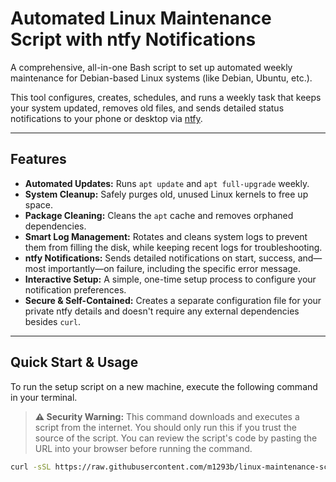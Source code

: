 # Automated Linux Maintenance Script with ntfy Notifications

A comprehensive, all-in-one Bash script to set up automated weekly maintenance for Debian-based Linux systems (like Debian, Ubuntu, etc.).

This tool configures, creates, schedules, and runs a weekly task that keeps your system updated, removes old files, and sends detailed status notifications to your phone or desktop via [ntfy](https://ntfy.sh/).

---

## Features

-   **Automated Updates:** Runs `apt update` and `apt full-upgrade` weekly.
-   **System Cleanup:** Safely purges old, unused Linux kernels to free up space.
-   **Package Cleaning:** Cleans the `apt` cache and removes orphaned dependencies.
-   **Smart Log Management:** Rotates and cleans system logs to prevent them from filling the disk, while keeping recent logs for troubleshooting.
-   **ntfy Notifications:** Sends detailed notifications on start, success, and—most importantly—on failure, including the specific error message.
-   **Interactive Setup:** A simple, one-time setup process to configure your notification preferences.
-   **Secure & Self-Contained:** Creates a separate configuration file for your private ntfy details and doesn't require any external dependencies besides `curl`.

---

## Quick Start & Usage

To run the setup script on a new machine, execute the following command in your terminal.

> **⚠️ Security Warning:** This command downloads and executes a script from the internet. You should only run this if you trust the source of the script. You can review the script's code by pasting the URL into your browser before running the command.

```bash
curl -sSL https://raw.githubusercontent.com/m1293b/linux-maintenance-script/refs/heads/main/installer.sh | bash
